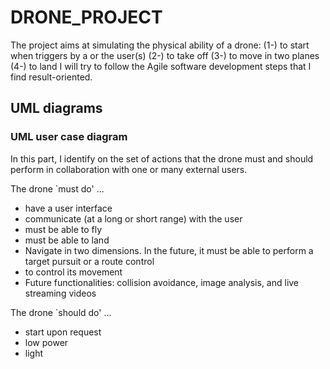 # DRONE_PROJECT
 
 The project aims at simulating the physical ability of a drone:
 (1-) to start when triggers by a or the user(s)
 (2-) to take off
 (3-) to move in two planes
 (4-) to land
 I will try to follow the Agile software development steps that I find result-oriented.
 
 ## UML diagrams
 ### UML user case diagram
 In this part, I identify on the set of actions that the drone must and should perform in collaboration with one or many external users.
 
 The drone `must do' ...
 - have a user interface
 - communicate (at a long or short range) with the user
 - must be able to fly
 - must be able to land
 - Navigate in two dimensions. In the future, it must be able to perform a target pursuit or a route control
 - to control its movement
 - Future functionalities: collision avoidance, image analysis, and live streaming videos

 
 
 The drone `should do' ...
 - start upon request
 - low power
 - light
 
 
